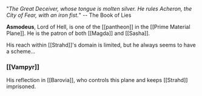 "*The Great Deceiver, whose tongue is molten silver. He rules Acheron, the City of Fear, with an iron fist.*" -- The Book of Lies


**Asmodeus**, Lord of Hell, is one of the [[pantheon]] in the [[Prime Material Plane]]. He is the patron of both [[Magda]] and [[Sasha]].

His reach within [[Strahd]]'s domain is limited, but he always seems to have a scheme...

### [[Vampyr]]

His reflection in [[Barovia]], who controls this plane and keeps [[Strahd]] imprisoned.